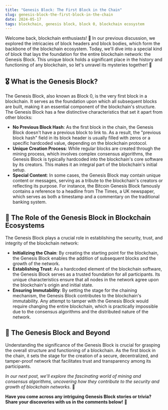 ```yaml
---
title: "Genesis Block: The First Block in the Chain"
slug: genesis-block-the-first-block-in-the-chain
date: 2024-05-17
tags: blockchain, genesis block, block 0, blockchain ecosystem
---
```


Welcome back, blockchain enthusiasts! 🎉 In our previous discussion, we explored the intricacies of block headers and block bodies, which form the backbone of the blockchain ecosystem. Today, we'll dive into a special kind of block that lays the foundation for the entire blockchain network: the Genesis Block. This unique block holds a significant place in the history and functioning of any blockchain, so let's unravel its mysteries together! 🚀

## 🎖️ What is the Genesis Block?

The Genesis Block, also known as Block 0, is the very first block in a blockchain. It serves as the foundation upon which all subsequent blocks are built, making it an essential component of the blockchain's structure. The Genesis Block has a few distinctive characteristics that set it apart from other blocks:

- **No Previous Block Hash**: As the first block in the chain, the Genesis Block doesn't have a previous block to link to. As a result, the "previous block hash" field in its block header is usually filled with zeros or a specific hardcoded value, depending on the blockchain protocol.
- **Unique Creation Process**: While regular blocks are created through the mining process, which involves complex consensus algorithms, the Genesis Block is typically hardcoded into the blockchain's core software by its creators. This makes it an integral part of the blockchain's initial setup.
- **Special Content**: In some cases, the Genesis Block may contain unique content or messages, serving as a tribute to the blockchain's creators or reflecting its purpose. For instance, the Bitcoin Genesis Block famously contains a reference to a headline from The Times, a UK newspaper, which serves as both a timestamp and a commentary on the traditional banking system.

## 🌱 The Role of the Genesis Block in Blockchain Ecosystems

The Genesis Block plays a crucial role in establishing the security, trust, and integrity of the blockchain network:

- **Initializing the Chain**: By creating the starting point for the blockchain, the Genesis Block enables the addition of subsequent blocks and the growth of the network.
- **Establishing Trust**: As a hardcoded element of the blockchain software, the Genesis Block serves as a trusted foundation for all participants. Its unique characteristics ensure that all nodes in the network agree upon the blockchain's origin and initial state.
- **Ensuring Immutability**: By setting the stage for the chaining mechanism, the Genesis Block contributes to the blockchain's immutability. Any attempt to tamper with the Genesis Block would require changing the entire blockchain, which is practically impossible due to the consensus algorithms and the distributed nature of the network.

## 🚀 The Genesis Block and Beyond

Understanding the significance of the Genesis Block is crucial for grasping the overall structure and functioning of a blockchain. As the first block in the chain, it sets the stage for the creation of a secure, decentralized, and tamper-proof network that facilitates trust and transparency among its participants.

*In our next post, we'll explore the fascinating world of mining and consensus algorithms, uncovering how they contribute to the security and growth of blockchain networks.* 🌟

**Have you come across any intriguing Genesis Block stories or trivia? Share your discoveries with us in the comments below!** 💬
